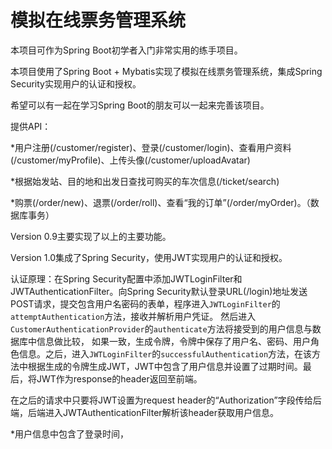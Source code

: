 # 模拟在线票务管理系统

本项目可作为Spring Boot初学者入门非常实用的练手项目。

本项目使用了Spring Boot + Mybatis实现了模拟在线票务管理系统，集成Spring Security实现用户的认证和授权。

希望可以有一起在学习Spring Boot的朋友可以一起来完善该项目。

提供API：

*用户注册(/customer/register)、登录(/customer/login)、查看用户资料(/customer/myProfile)、上传头像(/customer/uploadAvatar)

*根据始发站、目的地和出发日查找可购买的车次信息(/ticket/search)

*购票(/order/new)、退票(/order/roll)、查看“我的订单”(/order/myOrder)。（数据库事务）

Version 0.9主要实现了以上的主要功能。

Version 1.0集成了Spring Security，使用JWT实现用户的认证和授权。

认证原理：在Spring Security配置中添加JWTLoginFilter和JWTAuthenticationFilter。向Spring Security默认登录URL(/login)地址发送POST请求，提交包含用户名密码的表单，程序进入`JWTLoginFilter`的`attemptAuthentication`方法，接收并解析用户凭证。
然后进入`CustomerAuthenticationProvider`的`authenticate`方法将接受到的用户信息与数据库中信息做比较，
如果一致，生成令牌，令牌中保存了用户名、密码、用户角色信息。之后，进入`JWTLoginFilter`的`successfulAuthentication`方法，在该方法中根据生成的令牌生成JWT，JWT中包含了用户信息并设置了过期时间。最后，将JWT作为response的header返回至前端。

在之后的请求中只要将JWT设置为request header的“Authorization”字段传给后端，后端进入JWTAuthenticationFilter解析该header获取用户信息。

*用户信息中包含了登录时间，

